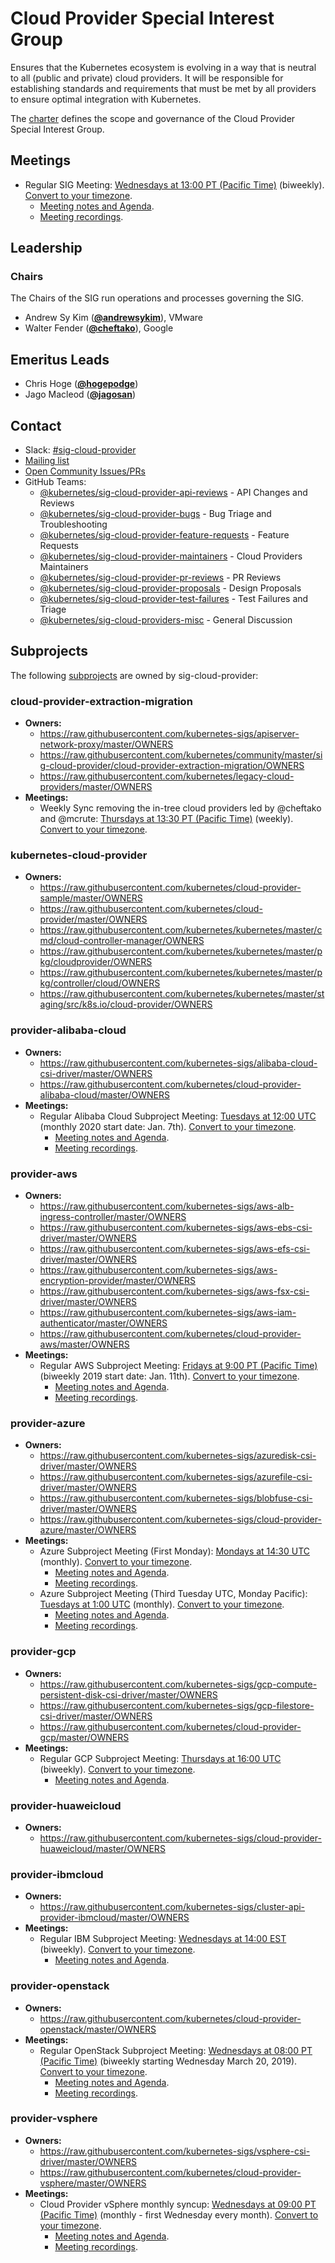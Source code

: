 <!---
This is an autogenerated file!

Please do not edit this file directly, but instead make changes to the
sigs.yaml file in the project root.

To understand how this file is generated, see https://git.k8s.io/community/generator/README.md
--->
# Cloud Provider Special Interest Group

Ensures that the Kubernetes ecosystem is evolving in a way that is neutral to all (public and private) cloud providers. It will be responsible for establishing standards and requirements that must be met by all providers to ensure optimal integration with Kubernetes.

The [charter](CHARTER.md) defines the scope and governance of the Cloud Provider Special Interest Group.

## Meetings
* Regular SIG Meeting: [Wednesdays at 13:00 PT (Pacific Time)](https://docs.google.com/document/d/1FQx0BPlkkl1Bn0c9ocVBxYIKojpmrS1CFP5h0DI68AE/edit) (biweekly). [Convert to your timezone](http://www.thetimezoneconverter.com/?t=13:00&tz=PT%20%28Pacific%20Time%29).
  * [Meeting notes and Agenda](https://docs.google.com/document/d/1OZE-ub-v6B8y-GuaWejL-vU_f9jsjBbrim4LtTfxssw/edit#heading=h.w7i4ksrweimp).
  * [Meeting recordings](https://www.youtube.com/playlist?list=PL69nYSiGNLP3dXLcYbRKCbpPCN-8CDFAB).

## Leadership

### Chairs
The Chairs of the SIG run operations and processes governing the SIG.

* Andrew Sy Kim (**[@andrewsykim](https://github.com/andrewsykim)**), VMware
* Walter Fender (**[@cheftako](https://github.com/cheftako)**), Google

## Emeritus Leads

* Chris Hoge (**[@hogepodge](https://github.com/hogepodge)**)
* Jago Macleod (**[@jagosan](https://github.com/jagosan)**)

## Contact
- Slack: [#sig-cloud-provider](https://kubernetes.slack.com/messages/sig-cloud-provider)
- [Mailing list](https://groups.google.com/forum/#!forum/kubernetes-sig-cloud-provider)
- [Open Community Issues/PRs](https://github.com/kubernetes/community/labels/sig%2Fcloud-provider)
- GitHub Teams:
    - [@kubernetes/sig-cloud-provider-api-reviews](https://github.com/orgs/kubernetes/teams/sig-cloud-provider-api-reviews) - API Changes and Reviews
    - [@kubernetes/sig-cloud-provider-bugs](https://github.com/orgs/kubernetes/teams/sig-cloud-provider-bugs) - Bug Triage and Troubleshooting
    - [@kubernetes/sig-cloud-provider-feature-requests](https://github.com/orgs/kubernetes/teams/sig-cloud-provider-feature-requests) - Feature Requests
    - [@kubernetes/sig-cloud-provider-maintainers](https://github.com/orgs/kubernetes/teams/sig-cloud-provider-maintainers) - Cloud Providers Maintainers
    - [@kubernetes/sig-cloud-provider-pr-reviews](https://github.com/orgs/kubernetes/teams/sig-cloud-provider-pr-reviews) - PR Reviews
    - [@kubernetes/sig-cloud-provider-proposals](https://github.com/orgs/kubernetes/teams/sig-cloud-provider-proposals) - Design Proposals
    - [@kubernetes/sig-cloud-provider-test-failures](https://github.com/orgs/kubernetes/teams/sig-cloud-provider-test-failures) - Test Failures and Triage
    - [@kubernetes/sig-cloud-providers-misc](https://github.com/orgs/kubernetes/teams/sig-cloud-providers-misc) - General Discussion

## Subprojects

The following [subprojects][subproject-definition] are owned by sig-cloud-provider:
### cloud-provider-extraction-migration
- **Owners:**
  - https://raw.githubusercontent.com/kubernetes-sigs/apiserver-network-proxy/master/OWNERS
  - https://raw.githubusercontent.com/kubernetes/community/master/sig-cloud-provider/cloud-provider-extraction-migration/OWNERS
  - https://raw.githubusercontent.com/kubernetes/legacy-cloud-providers/master/OWNERS
- **Meetings:**
  - Weekly Sync removing the in-tree cloud providers led by @cheftako and @mcrute: [Thursdays at 13:30 PT (Pacific Time)](https://docs.google.com/document/d/1KLsGGzNXQbsPeELCeF_q-f0h0CEGSe20xiwvcR2NlYM/edit) (weekly). [Convert to your timezone](http://www.thetimezoneconverter.com/?t=13:30&tz=PT%20%28Pacific%20Time%29).
### kubernetes-cloud-provider
- **Owners:**
  - https://raw.githubusercontent.com/kubernetes/cloud-provider-sample/master/OWNERS
  - https://raw.githubusercontent.com/kubernetes/cloud-provider/master/OWNERS
  - https://raw.githubusercontent.com/kubernetes/kubernetes/master/cmd/cloud-controller-manager/OWNERS
  - https://raw.githubusercontent.com/kubernetes/kubernetes/master/pkg/cloudprovider/OWNERS
  - https://raw.githubusercontent.com/kubernetes/kubernetes/master/pkg/controller/cloud/OWNERS
  - https://raw.githubusercontent.com/kubernetes/kubernetes/master/staging/src/k8s.io/cloud-provider/OWNERS
### provider-alibaba-cloud
- **Owners:**
  - https://raw.githubusercontent.com/kubernetes-sigs/alibaba-cloud-csi-driver/master/OWNERS
  - https://raw.githubusercontent.com/kubernetes/cloud-provider-alibaba-cloud/master/OWNERS
- **Meetings:**
  - Regular Alibaba Cloud Subproject Meeting: [Tuesdays at 12:00 UTC](https://docs.google.com/document/d/1FQx0BPlkkl1Bn0c9ocVBxYIKojpmrS1CFP5h0DI68AE/edit) (monthly 2020 start date: Jan. 7th). [Convert to your timezone](http://www.thetimezoneconverter.com/?t=12:00&tz=UTC).
    - [Meeting notes and Agenda](https://docs.google.com/document/d/1x7E2Brzx8rAEI4IIsfOZuZUBIf-J4NTIGuDaKb8z_sM/edit).
    - [Meeting recordings](https://www.youtube.com/playlist?list=PLWpmsLfcyyD7HAhlLTuwmI9KWuoiaN9nO).
### provider-aws
- **Owners:**
  - https://raw.githubusercontent.com/kubernetes-sigs/aws-alb-ingress-controller/master/OWNERS
  - https://raw.githubusercontent.com/kubernetes-sigs/aws-ebs-csi-driver/master/OWNERS
  - https://raw.githubusercontent.com/kubernetes-sigs/aws-efs-csi-driver/master/OWNERS
  - https://raw.githubusercontent.com/kubernetes-sigs/aws-encryption-provider/master/OWNERS
  - https://raw.githubusercontent.com/kubernetes-sigs/aws-fsx-csi-driver/master/OWNERS
  - https://raw.githubusercontent.com/kubernetes-sigs/aws-iam-authenticator/master/OWNERS
  - https://raw.githubusercontent.com/kubernetes/cloud-provider-aws/master/OWNERS
- **Meetings:**
  - Regular AWS Subproject Meeting: [Fridays at 9:00 PT (Pacific Time)](https://docs.google.com/document/d/1FQx0BPlkkl1Bn0c9ocVBxYIKojpmrS1CFP5h0DI68AE/edit) (biweekly 2019 start date: Jan. 11th). [Convert to your timezone](http://www.thetimezoneconverter.com/?t=9:00&tz=PT%20%28Pacific%20Time%29).
    - [Meeting notes and Agenda](https://docs.google.com/document/d/1-i0xQidlXnFEP9fXHWkBxqySkXwJnrGJP9OGyP2_P14/edit).
    - [Meeting recordings](https://www.youtube.com/playlist?list=PL69nYSiGNLP29DzPOBBaJi-SO3AQ_b4HC).
### provider-azure
- **Owners:**
  - https://raw.githubusercontent.com/kubernetes-sigs/azuredisk-csi-driver/master/OWNERS
  - https://raw.githubusercontent.com/kubernetes-sigs/azurefile-csi-driver/master/OWNERS
  - https://raw.githubusercontent.com/kubernetes-sigs/blobfuse-csi-driver/master/OWNERS
  - https://raw.githubusercontent.com/kubernetes-sigs/cloud-provider-azure/master/OWNERS
- **Meetings:**
  - Azure Subproject Meeting (First Monday): [Mondays at 14:30 UTC](https://docs.google.com/document/d/1FQx0BPlkkl1Bn0c9ocVBxYIKojpmrS1CFP5h0DI68AE/edit) (monthly). [Convert to your timezone](http://www.thetimezoneconverter.com/?t=14:30&tz=UTC).
    - [Meeting notes and Agenda](https://docs.google.com/document/d/1SpxvmOgHDhnA72Z0lbhBffrfe9inQxZkU9xqlafOW9k/edit).
    - [Meeting recordings](https://www.youtube.com/watch?v=yQLeUKi_dwg&list=PL69nYSiGNLP2JNdHwB8GxRs2mikK7zyc4).
  - Azure Subproject Meeting (Third Tuesday UTC, Monday Pacific): [Tuesdays at 1:00 UTC](https://docs.google.com/document/d/1FQx0BPlkkl1Bn0c9ocVBxYIKojpmrS1CFP5h0DI68AE/edit) (monthly). [Convert to your timezone](http://www.thetimezoneconverter.com/?t=1:00&tz=UTC).
    - [Meeting notes and Agenda](https://docs.google.com/document/d/1SpxvmOgHDhnA72Z0lbhBffrfe9inQxZkU9xqlafOW9k/edit).
    - [Meeting recordings](https://www.youtube.com/watch?v=yQLeUKi_dwg&list=PL69nYSiGNLP2JNdHwB8GxRs2mikK7zyc4).
### provider-gcp
- **Owners:**
  - https://raw.githubusercontent.com/kubernetes-sigs/gcp-compute-persistent-disk-csi-driver/master/OWNERS
  - https://raw.githubusercontent.com/kubernetes-sigs/gcp-filestore-csi-driver/master/OWNERS
  - https://raw.githubusercontent.com/kubernetes/cloud-provider-gcp/master/OWNERS
- **Meetings:**
  - Regular GCP Subproject Meeting: [Thursdays at 16:00 UTC](https://docs.google.com/document/d/1FQx0BPlkkl1Bn0c9ocVBxYIKojpmrS1CFP5h0DI68AE/edit) (biweekly). [Convert to your timezone](http://www.thetimezoneconverter.com/?t=16:00&tz=UTC).
    - [Meeting notes and Agenda](https://docs.google.com/document/d/1mtmwZ4oVSSWhbEw8Lfzvc7ig84qxUpdK6uHyJp8rSGU/edit).
### provider-huaweicloud
- **Owners:**
  - https://raw.githubusercontent.com/kubernetes-sigs/cloud-provider-huaweicloud/master/OWNERS
### provider-ibmcloud
- **Owners:**
  - https://raw.githubusercontent.com/kubernetes-sigs/cluster-api-provider-ibmcloud/master/OWNERS
- **Meetings:**
  - Regular IBM Subproject Meeting: [Wednesdays at 14:00 EST](https://docs.google.com/document/d/1FQx0BPlkkl1Bn0c9ocVBxYIKojpmrS1CFP5h0DI68AE/edit) (biweekly). [Convert to your timezone](http://www.thetimezoneconverter.com/?t=14:00&tz=EST).
    - [Meeting notes and Agenda](https://docs.google.com/document/d/1qd_LTu5GFaxUhSWTHigowHt3XwjJVf1L57kupj8lnwg/edit).
### provider-openstack
- **Owners:**
  - https://raw.githubusercontent.com/kubernetes/cloud-provider-openstack/master/OWNERS
- **Meetings:**
  - Regular OpenStack Subproject Meeting: [Wednesdays at 08:00 PT (Pacific Time)](https://docs.google.com/document/d/1bW3j4hFN4D8rv2LFv-DybB3gcE5ISAaOO_OpvDCgrGg/edit) (biweekly starting Wednesday March 20, 2019). [Convert to your timezone](http://www.thetimezoneconverter.com/?t=08:00&tz=PT%20%28Pacific%20Time%29).
    - [Meeting notes and Agenda](https://docs.google.com/document/d/15UwgLbEyZyXXxVtsThcSuPiJru4CuqU9p3ttZSfTaY4/edit).
    - [Meeting recordings](https://www.youtube.com/watch?v=iCfUx7ilh0E&list=PL69nYSiGNLP20iTSChQ_i2QQmTBl3M7ax).
### provider-vsphere
- **Owners:**
  - https://raw.githubusercontent.com/kubernetes-sigs/vsphere-csi-driver/master/OWNERS
  - https://raw.githubusercontent.com/kubernetes/cloud-provider-vsphere/master/OWNERS
- **Meetings:**
  - Cloud Provider vSphere monthly syncup: [Wednesdays at 09:00 PT (Pacific Time)](https://docs.google.com/document/d/1FQx0BPlkkl1Bn0c9ocVBxYIKojpmrS1CFP5h0DI68AE/edit) (monthly - first Wednesday every month). [Convert to your timezone](http://www.thetimezoneconverter.com/?t=09:00&tz=PT%20%28Pacific%20Time%29).
    - [Meeting notes and Agenda](https://docs.google.com/document/d/1B0NmmKVh8Ea5hnNsbUsJC7ZyNCsq_6NXl5hRdcHlJgY/edit?usp=sharing).
    - [Meeting recordings](https://www.youtube.com/playlist?list=PLutJyDdkKQIpOT4bOfuO3MEMHvU1tRqyR).

[subproject-definition]: https://github.com/kubernetes/community/blob/master/governance.md#subprojects
<!-- BEGIN CUSTOM CONTENT -->

<!-- END CUSTOM CONTENT -->
